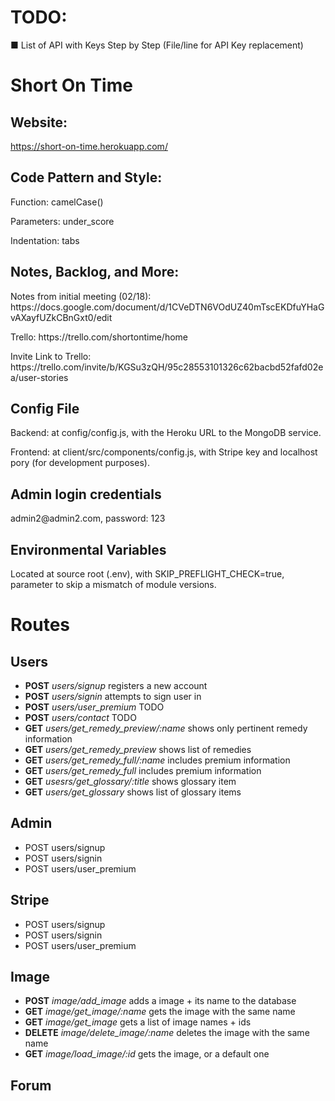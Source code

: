 # TODO:
■ List of API with Keys Step by Step (File/line for API Key replacement)

# Short On Time
## Website:
https://short-on-time.herokuapp.com/

## Code Pattern and Style:
<p>Function: camelCase()
<p>Parameters: under_score
<p>Indentation: tabs

## Notes, Backlog, and More:
<p>Notes from initial meeting (02/18): https://docs.google.com/document/d/1CVeDTN6VOdUZ40mTscEKDfuYHaGvAXayfUZkCBnGxt0/edit
<p>Trello: https://trello.com/shortontime/home
<p>Invite Link to Trello: https://trello.com/invite/b/KGSu3zQH/95c28553101326c62bacbd52fafd02ea/user-stories

## Config File
<p>Backend: at config/config.js, with the Heroku URL to the MongoDB service.
<p>Frontend: at client/src/components/config.js, with Stripe key and localhost pory (for development purposes).

## Admin login credentials
<p>admin2@admin2.com, password: 123

## Environmental Variables
<p>Located at source root (.env), with SKIP_PREFLIGHT_CHECK=true, parameter to skip a mismatch of module versions.

# Routes
## Users
 - **POST** *users/signup* registers a new account
 - **POST** *users/signin* attempts to sign user in
 - **POST** *users/user_premium* TODO
 - **POST** *users/contact* TODO
 - **GET** *users/get_remedy_preview/:name* shows only pertinent remedy information
 - **GET** *users/get_remedy_preview* shows list of remedies
 - **GET** *users/get_remedy_full/:name* includes premium information
 - **GET** *users/get_remedy_full* includes premium information
 - **GET** *usesrs/get_glossary/:title* shows glossary item
 - **GET** *users/get_glossary* shows list of glossary items

## Admin
<ul>
  <li>POST users/signup</li>
  <li>POST users/signin</li>
	<li>POST users/user_premium</li>
</ul>

## Stripe
<ul>
  <li>POST users/signup</li>
  <li>POST users/signin</li>
	<li>POST users/user_premium</li>
</ul>

## Image
 - **POST** *image/add_image* adds a image + its name to the database
 - **GET** *image/get_image/:name* gets the image with the same name
 - **GET** *image/get_image* gets a list of image names + ids
 - **DELETE** *image/delete_image/:name* deletes the image with the same name
 - **GET** *image/load_image/:id* gets the image, or a default one

## Forum